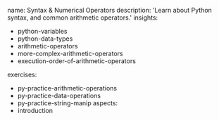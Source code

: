 name: Syntax & Numerical Operators
description: 'Learn about Python syntax, and common arithmetic operators.'
insights:
  - python-variables
  - python-data-types
  - arithmetic-operators
  - more-complex-arithmetic-operators  
  - execution-order-of-arithmetic-operators
  
exercises:
  - py-practice-arithmetic-operations
  - py-practice-data-operations
  - py-practice-string-manip
aspects:
  - introduction
 

